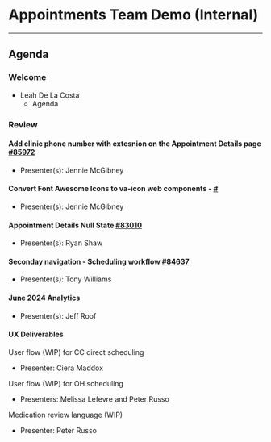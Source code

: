# Appointments Team Demo (Internal) 

---

## Agenda

### Welcome

- Leah De La Costa
  - Agenda

### Review 

#### Add clinic phone number with extesnion on the Appointment Details page [#85972]() 
  - Presenter(s): Jennie McGibney
    
#### Convert Font Awesome Icons to va-icon web components - [#]()
  - Presenter(s): Jennie McGibney

#### Appointment Details Null State [#83010](https://app.zenhub.com/workspaces/appointments-team-603fdef281af6500110a1691/issues/gh/department-of-veterans-affairs/va.gov-team/83010)
  - Presenter(s): Ryan Shaw

#### Seconday navigation - Scheduling workflow [#84637](https://app.zenhub.com/workspaces/appointments-team-603fdef281af6500110a1691/issues/gh/department-of-veterans-affairs/va.gov-team/84637)
  - Presenter(s): Tony Williams


#### June 2024 Analytics
  - Presenter(s): Jeff Roof 

#### UX Deliverables 

User flow (WIP) for CC direct scheduling
  - Presenter: Ciera Maddox
    
User flow (WIP) for OH scheduling
  - Presenters: Melissa Lefevre and Peter Russo

Medication review language (WIP)
 - Presenter: Peter Russo
